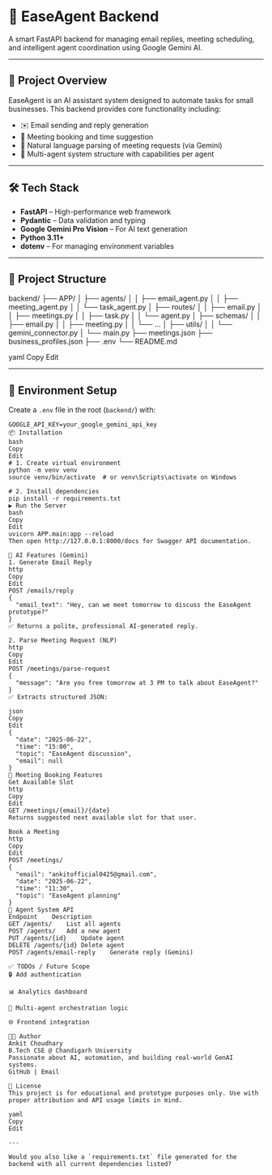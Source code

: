 # 🤖 EaseAgent Backend

A smart FastAPI backend for managing email replies, meeting scheduling, and intelligent agent coordination using Google Gemini AI.

---

## 🚀 Project Overview

EaseAgent is an AI assistant system designed to automate tasks for small businesses. This backend provides core functionality including:

- ✉️ Email sending and reply generation
- 📅 Meeting booking and time suggestion
- 🧠 Natural language parsing of meeting requests (via Gemini)
- 🧠 Multi-agent system structure with capabilities per agent

---

## 🛠️ Tech Stack

- **FastAPI** – High-performance web framework
- **Pydantic** – Data validation and typing
- **Google Gemini Pro Vision** – For AI text generation
- **Python 3.11+**
- **dotenv** – For managing environment variables

---

## 📁 Project Structure

backend/
├── APP/
│ ├── agents/
│ │ ├── email_agent.py
│ │ ├── meeting_agent.py
│ │ └── task_agent.py
│ ├── routes/
│ │ ├── email.py
│ │ ├── meetings.py
│ │ ├── task.py
│ │ └── agent.py
│ ├── schemas/
│ │ ├── email.py
│ │ ├── meeting.py
│ │ └── ...
│ ├── utils/
│ │ └── gemini_connector.py
│ └── main.py
├── meetings.json
├── business_profiles.json
├── .env
└── README.md

yaml
Copy
Edit

---

## 🔑 Environment Setup

Create a `.env` file in the root (`backend/`) with:

```env
GOOGLE_API_KEY=your_google_gemini_api_key
📦 Installation
bash
Copy
Edit
# 1. Create virtual environment
python -m venv venv
source venv/bin/activate  # or venv\Scripts\activate on Windows

# 2. Install dependencies
pip install -r requirements.txt
▶️ Run the Server
bash
Copy
Edit
uvicorn APP.main:app --reload
Then open http://127.0.0.1:8000/docs for Swagger API documentation.

🧠 AI Features (Gemini)
1. Generate Email Reply
http
Copy
Edit
POST /emails/reply
{
  "email_text": "Hey, can we meet tomorrow to discuss the EaseAgent prototype?"
}
✅ Returns a polite, professional AI-generated reply.

2. Parse Meeting Request (NLP)
http
Copy
Edit
POST /meetings/parse-request
{
  "message": "Are you free tomorrow at 3 PM to talk about EaseAgent?"
}
✅ Extracts structured JSON:

json
Copy
Edit
{
  "date": "2025-06-22",
  "time": "15:00",
  "topic": "EaseAgent discussion",
  "email": null
}
📅 Meeting Booking Features
Get Available Slot
http
Copy
Edit
GET /meetings/{email}/{date}
Returns suggested next available slot for that user.

Book a Meeting
http
Copy
Edit
POST /meetings/
{
  "email": "ankitofficial0425@gmail.com",
  "date": "2025-06-22",
  "time": "11:30",
  "topic": "EaseAgent planning"
}
🧩 Agent System API
Endpoint	Description
GET /agents/	List all agents
POST /agents/	Add a new agent
PUT /agents/{id}	Update agent
DELETE /agents/{id}	Delete agent
POST /agents/email-reply	Generate reply (Gemini)

✅ TODOs / Future Scope
🔒 Add authentication

📊 Analytics dashboard

🧠 Multi-agent orchestration logic

🌐 Frontend integration

👨‍💻 Author
Ankit Choudhary
B.Tech CSE @ Chandigarh University
Passionate about AI, automation, and building real-world GenAI systems.
GitHub | Email

🏁 License
This project is for educational and prototype purposes only. Use with proper attribution and API usage limits in mind.

yaml
Copy
Edit

---

Would you also like a `requirements.txt` file generated for the backend with all current dependencies listed?







